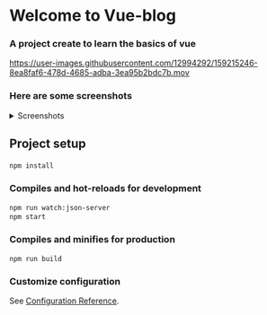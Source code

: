# Welcome to Vue-blog

### A project create to learn the basics of vue

https://user-images.githubusercontent.com/12994292/159215246-8ea8faf6-478d-4685-adba-3ea95b2bdc7b.mov

### Here are some screenshots
<details>
<summary>Screenshots</summary>

![alt text](screenshots/home.png "Home Page")
![alt text](screenshots/blogs.png "Blogs Page")
![alt text](screenshots/add-blog.png "Add Blogs Page")
![alt text](screenshots/edit-blog.png "Edit Blogs Page")
![alt text](screenshots/view-blog.png "View Blogs Page")
</details>

## Project setup
```
npm install
```

### Compiles and hot-reloads for development
```
npm run watch:json-server
npm start
```

### Compiles and minifies for production
```
npm run build
```

### Customize configuration
See [Configuration Reference](https://cli.vuejs.org/config/).
